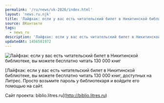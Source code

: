 ```yaml
---
permalink: '/ru/news/vk-2826/index.html'
layout: 'news.ru.njk'
title: 'Лайфхак: если у вас есть читательский билет в Никитинской библиотеке, вы можете бесплатно читать 130 000 книг'
source: ВКонтакте
tags:
  - news_ru
description: 'Лайфхак: если у вас есть читательский билет в Никитинской библиотеке, вы можете бесплатно читать 130 000 книг'
updatedAt: 1456581972
---
```

![Лайфхак: если у вас есть читательский билет в Никитинской библиотеке, вы можете бесплатно читать 130 000 книг](https://sun9-75.userapi.com/c633631/v633631484/18666/6R6NKSxDxX8.jpg)

[Лайфхак: если у вас есть читательский билет в Никитинской библиотеке, вы можете бесплатно читать 130 000 книг, доступных на Литрес. Просто возьмите пароль у библиотекаря и войдите его помощью на сайт.

Сайт проекта: biblio.litres.ru](http://biblio.litres.ru)
